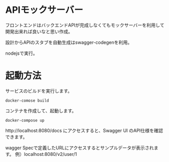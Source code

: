 # APIモックサーバー
フロントエンドはバックエンドAPIが完成しなくてもモックサーバーを利用して開発出来れば良いなと思い作成。

設計からAPIのスタブを自動生成はswagger-codegenを利用。

nodejsで実行。

# 起動方法
サービスのビルドを実行します。
```
docker-comose build
```
コンテナを作成して、起動します。
```
docker-compose up
```

http://localhost:8080/docs にアクセスすると、Swagger UI のAPI仕様を確認できます。

wagger Specで定義したURLにアクセスするとサンプルデータが表示されます。
例）localhost:8080/v2/user/1
